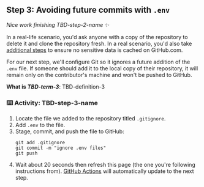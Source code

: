 <!--
  <<< Author notes: Step 3 >>>
  Start this step by acknowledging the previous step.
  Define terms and link to docs.github.com.
  TBD-step-3-notes.
-->

## Step 3: Avoiding future commits with `.env`

_Nice work finishing TBD-step-2-name :sparkles:_

In a real-life scenario, you'd ask anyone with a copy of the repository to delete it and clone the repository fresh. In a real scenario, you'd also take [additional steps](https://docs.github.com/en/authentication/keeping-your-account-and-data-secure/removing-sensitive-data-from-a-repository#fully-removing-the-data-from-github) to ensure no sensitive data is cached on GitHub.com.

For our next step, we'll configure Git so it ignores a future addition of the `.env` file. If someone should add it to the local copy of their repository, it will remain only on the contributor's machine and won't be pushed to GitHub.

**What is _TBD-term-3_**: TBD-definition-3

### :keyboard: Activity: TBD-step-3-name

1. Locate the file we added to the repository titled `.gitignore`.
2. Add `.env` to the file.
3. Stage, commit, and push the file to GitHub:
   ```shell
   git add .gitignore
   git commit -m "ignore .env files"
   git push
   ```
4. Wait about 20 seconds then refresh this page (the one you're following instructions from). [GitHub Actions](https://docs.github.com/en/actions) will automatically update to the next step.
